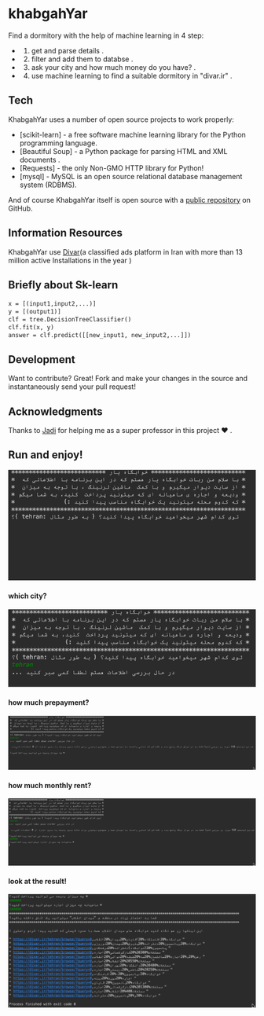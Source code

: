 # khabgahYar
Find a dormitory with the help of machine learning in 4 step:

 - 1) get and parse details .
 - 2) filter and add them to databse .
 - 3) ask your city and how much money do you have? .
 - 4) use machine learning to find a suitable dormitory in "divar.ir" .
 
## Tech

KhabgahYar uses a number of open source projects to work properly:

* [scikit-learn] - a free software machine learning library for the Python programming language.
* [Beautiful Soup] - a Python package for parsing HTML and XML documents .
* [Requests] - the only Non-GMO HTTP library for Python!
* [mysql] - MySQL is an open source relational database management system (RDBMS).

And of course KhabgahYar itself is open source with a [public repository](https://github.com/imansdn/khabgahYar)
 on GitHub.

## Information Resources

KhabgahYar use [Divar](https://www.divar.ir)(a classified ads platform in Iran with more than 13 million active Installations in the year )
## Briefly about Sk-learn
    x = [(input1,input2,...)]
    y = [(output1)]
    clf = tree.DecisionTreeClassifier()
    clf.fit(x, y)
    answer = clf.predict([[new_input1, new_input2,...]])
    
## Development
Want to contribute? Great!
Fork and make your changes in the source and instantaneously send your pull request!

## Acknowledgments
Thanks to [Jadi](https://github.com/jadijadi) for helping me as a super professor in this project ❤ .

## Run and enjoy!
![run project](https://github.com/imansdn/khabgahYar/blob/master/screenShots/dorm1.png)
#### which city?
![which city?](https://github.com/imansdn/khabgahYar/blob/master/screenShots/dorm3.png)
#### how much prepayment?
![how much prepayment?](https://github.com/imansdn/khabgahYar/blob/master/screenShots/dorm4.png)
#### how much monthly rent?
![how much monthly rent?](https://github.com/imansdn/khabgahYar/blob/master/screenShots/dorm5.png)
#### look at the result!
![look at the result!](https://github.com/imansdn/khabgahYar/blob/master/screenShots/dorm6.png)

